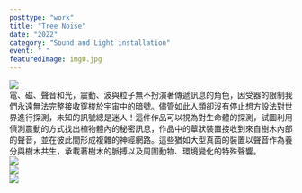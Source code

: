 ```yaml
---
posttype: "work"
title: "Tree Noise"
date: "2022"
category: "Sound and Light installation"
event: " "
featuredImage: img0.jpg
---
```

  <div class="box">
      <div class="dscrptn">
      </div>
  </div>


  <div class="box">
      <img class="subimg" src="./img1.jpg">
  </div>


  <div class="box">
      <div class="dscrptn">
      電、磁、聲音和光，震動、波與粒子無不扮演著傳遞訊息的角色，因受器的限制我們永遠無法完整接收穿梭於宇宙中的暗號。儘管如此人類卻沒有停止想方設法對世界進行探測，未知的訊號總是迷人！這件作品可以視為對生命體的探測，試圖利用偵測震動的方式找出植物體內的秘密訊息，作品中的蕈狀裝置接收到來自樹木內部的聲音，並在彼此間形成複雜的神經網路。這些猶如大型真菌的裝置以聲音作為養分與樹木共生，承載著樹木的脈搏以及周圍動物、環境變化的特殊聲響。<br>
      </div>
  </div>


  <div class="box">
      <img class="subimg" src="./img2.jpg">
  </div>

  <div class="box">
      <img class="subimg" src="./img3.jpg">
  </div>

  <div class="box">
      <img class="subimg" src="./img4.jpg">
  </div>

  <div class="box"></div>

  <!-- <iframe title="vimeo-player" src="https://player.vimeo.com/video/729937826?h=0de5e9faeb" frameborder="0" allowfullscreen></iframe> -->
